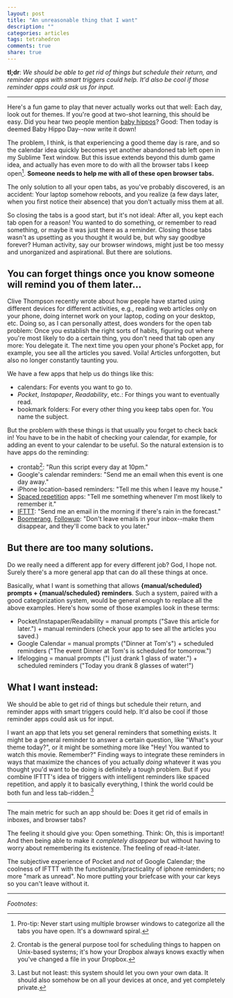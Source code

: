 ```yaml
---
layout: post
title: "An unreasonable thing that I want"
description: ""
categories: articles
tags: tetrahedron
comments: true
share: true
---
```


__tl;dr__: _We should be able to get rid of things but schedule their return, and reminder apps with smart triggers could help. It'd also be cool if those reminder apps could ask us for input._
<hr>

Here's a fun game to play that never actually works out that well: Each day, look out for themes. If you're good at two-shot learning, this should be easy. Did you hear two people mention [baby hippos](http://worstcats.tumblr.com/)? Good: Then today is deemed Baby Hippo Day--now write it down!

The problem, I think, is that experiencing a good theme day is rare, and so the calendar idea quickly becomes yet another abandoned tab left open in my Sublime Text window. But this issue extends beyond this dumb game idea, and actually has even more to do with all the browser tabs I keep open[^1]. __Someone needs to help me with all of these open browser tabs.__

The only solution to all your open tabs, as you've probably discovered, is an accident: Your laptop somehow reboots, and you realize (a few days later, when you first notice their absence) that you don't actually miss them at all.

So closing the tabs is a good start, but it's not ideal: After all, you kept each tab open for a reason! You wanted to do something, or remember to read something, or maybe it was just there as a reminder. Closing those tabs wasn't as upsetting as you thought it would be, but why say goodbye forever? Human activity, say our browser windows, might just be too messy and unorganized and aspirational. But there are solutions.

## You can forget things once you know someone will remind you of them later...

Clive Thompson recently wrote about how people have started using different devices for different activities, e.g., reading web articles only on your phone, doing internet work on your laptop, coding on your desktop, etc. Doing so, as I can personally attest, does wonders for the open tab problem: Once you establish the right sorts of habits, figuring out where you're most likely to do a certain thing, you don't need that tab open any more: You delegate it. The next time you open your phone's Pocket app, for example, you see all the articles you saved. Voila! Articles unforgotten, but also no longer constantly taunting you.

We have a few apps that help us do things like this:

* calendars: For events you want to go to.
* _Pocket_, _Instapaper_, _Readability_, etc.: For things you want to eventually read.
* bookmark folders: For every other thing you keep tabs open for. You name the subject.

But the problem with these things is that usually you forget to check back in! You have to be in the habit of checking your calendar, for example, for adding an event to your calendar to be useful. So the natural extension is to have apps do the reminding:

* crontab[^2]: "Run this script every day at 10pm."
* Google's calendar reminders: "Send me an email when this event is one day away."
* iPhone location-based reminders: "Tell me this when I leave my house."
* [Spaced repetition](https://www.google.com/#q=spaced+repetition+software) apps: "Tell me something whenever I'm most likely to remember it."
* [IFTTT](https://ifttt.com/wtf): "Send me an email in the morning if there's rain in the forecast."
* [Boomerang](http://www.boomeranggmail.com/l/email-reminders.html), [Followup](https://followup.cc/): "Don't leave emails in your inbox--make them disappear, and they'll come back to you later."

## But there are too many solutions.

Do we really need a different app for every different job? God, I hope not. Surely there's a more general app that can do all these things at once.

Basically, what I want is something that allows __{manual/scheduled} prompts + {manual/scheduled} reminders__. Such a system, paired with a good categorization system, would be general enough to replace all the above examples. Here's how some of those examples look in these terms:

* Pocket/Instapaper/Readability = manual prompts ("Save this article for later.") + manual reminders (check your app to see all the articles you saved.)
* Google Calendar = manual prompts ("Dinner at Tom's") + scheduled reminders ("The event Dinner at Tom's is scheduled for tomorrow.")
* lifelogging = manual prompts ("I just drank 1 glass of water.") + scheduled reminders ("Today you drank 8 glasses of water!")

## What I want instead:

We should be able to get rid of things but schedule their return, and reminder apps with smart triggers could help. It'd also be cool if those reminder apps could ask us for input.

I want an app that lets you set general reminders that something exists. It might be a general reminder to answer a certain question, like "What's your theme today?", or it might be something more like "Hey! You wanted to watch this movie. Remember?" Finding ways to integrate these reminders in ways that maximize the chances of you actually _doing_ whatever it was you thought you'd want to be doing is definitely a tough problem. But if you combine IFTTT's idea of triggers with intelligent reminders like spaced repetition, and apply it to basically everything, I think the world could be both fun and less tab-ridden.[^3]

<hr>

The main metric for such an app should be: Does it get rid of emails in inboxes, and browser tabs?

The feeling it should give you: Open something. Think: Oh, this is important! And then being able to make it _completely disappear_ but without having to worry about remembering its existence. The feeling of read-it-later.

The subjective experience of Pocket and _not_ of Google Calendar; the coolness of IFTTT with the functionality/practicality of iphone reminders; no more "mark as unread". No more putting your briefcase with your car keys so you can't leave without it.

<hr>

_Footnotes_:

[^1]: Pro-tip: Never start using multiple browser windows to categorize all the tabs you have open. It's a downward spiral.
[^2]: Crontab is the general purpose tool for scheduling things to happen on Unix-based systems; it's how your Dropbox always knows exactly when you've changed a file in your Dropbox.
[^3]: Last but not least: this system should let you own your own data. It should also somehow be on all your devices at once, and yet completely private.
